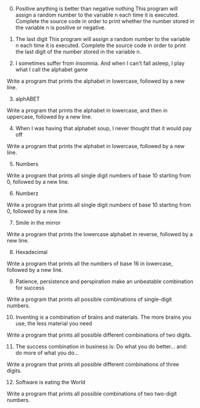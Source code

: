 
0. Positive anything is better than negative nothing
This program will assign a random number to the variable n each time it is executed. Complete the source code in order to print whether the number stored in the variable n is positive or negative.


1. The last digit
This program will assign a random number to the variable n each time it is executed. Complete the source code in order to print the last digit of the number stored in the variable n.


2. I sometimes suffer from insomnia. And when I can't fall asleep, I play what I call the alphabet game

Write a program that prints the alphabet in lowercase, followed by a new line.


3. alphABET

Write a program that prints the alphabet in lowercase, and then in uppercase, followed by a new line.


4. When I was having that alphabet soup, I never thought that it would pay off

Write a program that prints the alphabet in lowercase, followed by a new line.


5. Numbers

Write a program that prints all single digit numbers of base 10 starting from 0, followed by a new line.


6. Numberz

Write a program that prints all single digit numbers of base 10 starting from 0, followed by a new line.


7. Smile in the mirror

Write a program that prints the lowercase alphabet in reverse, followed by a new line.


8. Hexadecimal

Write a program that prints all the numbers of base 16 in lowercase, followed by a new line.


9. Patience, persistence and perspiration make an unbeatable combination for success

Write a program that prints all possible combinations of single-digit numbers.


10. Inventing is a combination of brains and materials. The more brains you use, the less material you need

Write a program that prints all possible different combinations of two digits.


11. The success combination in business is: Do what you do better... and: do more of what you do...

Write a program that prints all possible different combinations of three digits.


12. Software is eating the World

Write a program that prints all possible combinations of two two-digit numbers.
